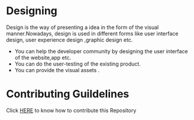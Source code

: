 # Designing
Design is the way of presenting a idea in the form of the visual manner.Nowadays, design is used in different forms like user interface design, user experience design ,graphic design etc. 

- You can help the developer community by designing the user interface of the website,app etc.
- You can do the user-testing of the existing product.
- You can provide the visual assets .
# Contributing Guildelines
Click [HERE](https://github.com/Developer-Student-Clubs-MMDU/Backend-Web-Development/blob/master/Contributing.md) to know how to contribute this Repository
